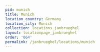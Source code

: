 ```yaml
---
pid: munich
title: Munich
location_country: Germany
location_city: Munich
collection: locations_janbrueghel
layout: locationpage_janbrueghel
order: '064'
permalink: /janbrueghel/locations/munich
---
```

